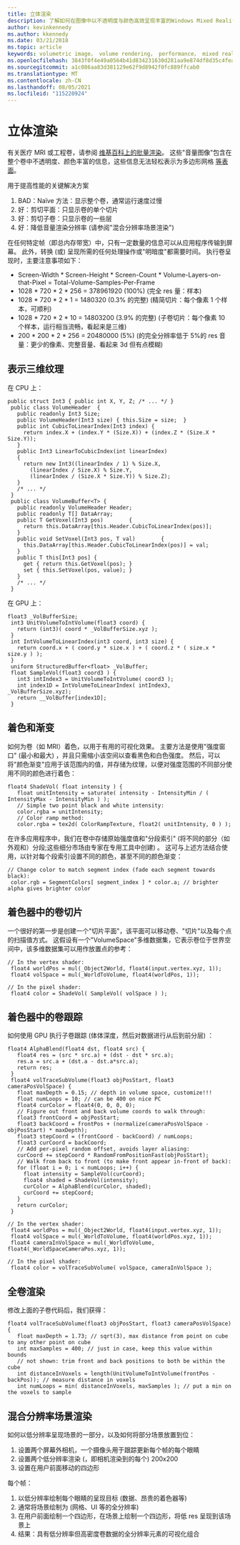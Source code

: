 ```yaml
---
title: 立体渲染
description: 了解如何在图像中以不透明度与颜色高效呈现丰富的Windows Mixed Reality。
author: kevinkennedy
ms.author: kkennedy
ms.date: 03/21/2018
ms.topic: article
keywords: volumetric image， volume rendering， performance， mixed reality
ms.openlocfilehash: 3843f0f4e49a0564b41d834231630d281aa9e874df8d35c4feaa4fe5bba0ed68
ms.sourcegitcommit: a1c086aa83d381129e62f9d8942f0fc889ffcab0
ms.translationtype: MT
ms.contentlocale: zh-CN
ms.lasthandoff: 08/05/2021
ms.locfileid: "115220924"
---
```

# <a name="volume-rendering"></a>立体渲染

有关医疗 MRI 或工程卷，请参阅 [维基百科上的批量渲染](https://en.wikipedia.org/wiki/Volume_rendering)。 这些"音量图像"包含在整个卷中不透明度、颜色丰富的信息，这些信息无法轻松表示为多边形网格 [等表面](https://en.wikipedia.org/wiki/Polygon_mesh)。

用于提高性能的关键解决方案
1. BAD：Naïve 方法：显示整个卷，通常运行速度过慢
2. 好：剪切平面：只显示卷的单个切片
3. 好：剪切子卷：只显示卷的一些层
4. 好：降低音量渲染分辨率 (请参阅"混合分辨率场景渲染") 

在任何特定帧（即总内存带宽）中，只有一定数量的信息可以从应用程序传输到屏幕。 此外，转换 (或) 呈现所需的任何处理操作或"明暗度"都需要时间。 执行卷呈现时，主要注意事项如下：
* Screen-Width * Screen-Height * Screen-Count * Volume-Layers-on-that-Pixel = Total-Volume-Samples-Per-Frame
* 1028 * 720 * 2 * 256 = 378961920 (100%)  (完全 res 量：样本) 
* 1028 * 720 * 2 * 1 = 1480320 (0.3% 的完整)  (精简切片：每个像素 1 个样本，可顺利) 
* 1028 * 720 * 2 * 10 = 14803200 (3.9% 的完整)  (子卷切片：每个像素 10 个样本，运行相当流畅，看起来是三维) 
* 200 * 200 * 2 * 256 = 20480000 (5%)  (的完全分辨率低于 5%的 res 音量：更少的像素、完整音量、看起来 3d 但有点模糊) 

## <a name="representing-3d-textures"></a>表示三维纹理

在 CPU 上：

```
public struct Int3 { public int X, Y, Z; /* ... */ }
 public class VolumeHeader  {
   public readonly Int3 Size;
   public VolumeHeader(Int3 size) { this.Size = size;  }
   public int CubicToLinearIndex(Int3 index) {
     return index.X + (index.Y * (Size.X)) + (index.Z * (Size.X * Size.Y));
   }
   public Int3 LinearToCubicIndex(int linearIndex)
   {
     return new Int3((linearIndex / 1) % Size.X,
       (linearIndex / Size.X) % Size.Y,
       (linearIndex / (Size.X * Size.Y)) % Size.Z);
   }
   /* ... */
 }
 public class VolumeBuffer<T> {
   public readonly VolumeHeader Header;
   public readonly T[] DataArray;
   public T GetVoxel(Int3 pos)        {
     return this.DataArray[this.Header.CubicToLinearIndex(pos)];
   }
   public void SetVoxel(Int3 pos, T val)        {
     this.DataArray[this.Header.CubicToLinearIndex(pos)] = val;
   }
   public T this[Int3 pos] {
     get { return this.GetVoxel(pos); }
     set { this.SetVoxel(pos, value); }
   }
   /* ... */
 }
```

在 GPU 上：

```
float3 _VolBufferSize;
 int3 UnitVolumeToIntVolume(float3 coord) {
   return (int3)( coord * _VolBufferSize.xyz );
 }
 int IntVolumeToLinearIndex(int3 coord, int3 size) {
   return coord.x + ( coord.y * size.x ) + ( coord.z * ( size.x * size.y ) );
 }
 uniform StructuredBuffer<float> _VolBuffer;
 float SampleVol(float3 coord3 ) {
   int3 intIndex3 = UnitVolumeToIntVolume( coord3 );
   int index1D = IntVolumeToLinearIndex( intIndex3, _VolBufferSize.xyz);
   return __VolBuffer[index1D];
 }
```

## <a name="shading-and-gradients"></a>着色和渐变

如何为卷（如 MRI）着色，以用于有用的可视化效果。 主要方法是使用"强度窗口" (最小和最大) ，并且只需缩小该空间以查看黑色和白色强度。 然后，可以将"颜色渐变"应用于该范围内的值，并存储为纹理，以便对强度范围的不同部分使用不同的颜色进行着色：

```
float4 ShadeVol( float intensity ) {
   float unitIntensity = saturate( intensity - IntensityMin / ( IntensityMax - IntensityMin ) );
   // Simple two point black and white intensity:
   color.rgba = unitIntensity;
   // Color ramp method:
   color.rgba = tex2d( ColorRampTexture, float2( unitIntensity, 0 ) );
```

在许多应用程序中，我们在卷中存储原始强度值和"分段索引" (将不同的部分（如外观和）分段;这些细分市场由专家在专用工具中创建) 。 这可与上述方法结合使用，以针对每个段索引设置不同的颜色，甚至不同的颜色渐变：

```
// Change color to match segment index (fade each segment towards black):
 color.rgb = SegmentColors[ segment_index ] * color.a; // brighter alpha gives brighter color
```

## <a name="volume-slicing-in-a-shader"></a>着色器中的卷切片

一个很好的第一步是创建一个"切片平面"，该平面可以移动卷、"切片"以及每个点的扫描值方式。 这假设有一个"VolumeSpace"多维数据集，它表示卷位于世界空间中，该多维数据集可以用作放置点的参考：

```
// In the vertex shader:
 float4 worldPos = mul(_Object2World, float4(input.vertex.xyz, 1));
 float4 volSpace = mul(_WorldToVolume, float4(worldPos, 1));
```

```
// In the pixel shader:
 float4 color = ShadeVol( SampleVol( volSpace ) );
```

## <a name="volume-tracing-in-shaders"></a>着色器中的卷跟踪

如何使用 GPU 执行子卷跟踪 (体体深度，然后对数据进行从后到前分层) ：

```
float4 AlphaBlend(float4 dst, float4 src) {
   float4 res = (src * src.a) + (dst - dst * src.a);
   res.a = src.a + (dst.a - dst.a*src.a);
   return res;
 }
 float4 volTraceSubVolume(float3 objPosStart, float3 cameraPosVolSpace) {
   float maxDepth = 0.15; // depth in volume space, customize!!!
   float numLoops = 10; // can be 400 on nice PC
   float4 curColor = float4(0, 0, 0, 0);
   // Figure out front and back volume coords to walk through:
   float3 frontCoord = objPosStart;
   float3 backCoord = frontPos + (normalize(cameraPosVolSpace - objPosStart) * maxDepth);
   float3 stepCoord = (frontCoord - backCoord) / numLoops;
   float3 curCoord = backCoord;
   // Add per-pixel random offset, avoids layer aliasing:
   curCoord += stepCoord * RandomFromPositionFast(objPosStart);
   // Walk from back to front (to make front appear in-front of back):
   for (float i = 0; i < numLoops; i++) {
     float intensity = SampleVol(curCoord);
     float4 shaded = ShadeVol(intensity);
     curColor = AlphaBlend(curColor, shaded);
     curCoord += stepCoord;
   }
   return curColor;
 }
```

```
// In the vertex shader:
 float4 worldPos = mul(_Object2World, float4(input.vertex.xyz, 1));
 float4 volSpace = mul(_WorldToVolume, float4(worldPos.xyz, 1));
 float4 cameraInVolSpace = mul(_WorldToVolume, float4(_WorldSpaceCameraPos.xyz, 1));
```

```
// In the pixel shader:
 float4 color = volTraceSubVolume( volSpace, cameraInVolSpace );
```

## <a name="whole-volume-rendering"></a>全卷渲染

修改上面的子卷代码后，我们获得：

```
float4 volTraceSubVolume(float3 objPosStart, float3 cameraPosVolSpace) {
   float maxDepth = 1.73; // sqrt(3), max distance from point on cube to any other point on cube
   int maxSamples = 400; // just in case, keep this value within bounds
   // not shown: trim front and back positions to both be within the cube
   int distanceInVoxels = length(UnitVolumeToIntVolume(frontPos - backPos)); // measure distance in voxels
   int numLoops = min( distanceInVoxels, maxSamples ); // put a min on the voxels to sample
```

## <a name="mixed-resolution-scene-rendering"></a>混合分辨率场景渲染

如何以低分辨率呈现场景的一部分，以及如何将部分场景放置到位：
1. 设置两个屏幕外相机，一个摄像头用于跟踪更新每个帧的每个眼睛
2. 设置两个低分辨率渲染 (，即相机渲染到的每个) 200x200
3. 设置在用户前面移动的四边形

每个帧：
1. 以低分辨率绘制每个眼睛的呈现目标 (数据、昂贵的着色器等) 
2. 通常将场景绘制为 (网格、UI 等的全分辨率) 
3. 在用户前面绘制一个四边形，在场景上绘制一个四边形，将低 res 呈现到该场景上
4. 结果：具有低分辨率但高密度卷数据的全分辨率元素的可视化组合
